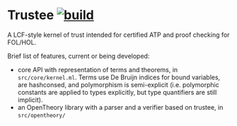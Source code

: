 
# Trustee [![build](https://github.com/c-cube/trustee/workflows/main/badge.svg)](https://github.com/c-cube/trustee/actions)

A LCF-style kernel of trust intended for certified ATP and proof checking for FOL/HOL.

Brief list of features, current or being developed:

- core API with representation of terms and theorems, in `src/core/kernel.ml`.
  Terms use De Bruijn indices for bound variables, are hashconsed, and polymorphism
  is semi-explicit (i.e. polymorphic constants are applied to types explicitly,
  but type quantifiers are still implicit).
- an OpenTheory library with a parser and a verifier based on trustee,
  in `src/opentheory/`

